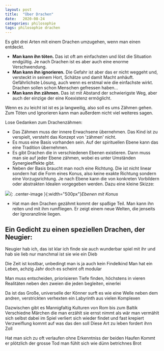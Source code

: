 ```yaml
---
layout: post
title:  "Über Drachen"
date:   2020-08-24
categories: philosophie
tags: philosophie drachen
---
```


Es gibt drei Arten mit einem Drachen umzugehen, wenn man einen entdeckt.
- **Man kann ihn töten.** Das ist oft am einfachsten und löst die Situation endgültig. Je nach Drachen ist es aber auch eine enorme Verschwendung.
- **Man kann ihn ignorieren.** Die Gefahr ist aber das er nicht weggeht und, versteckt in seinem Hort, Schätze und damit Macht anhäuft. Gefährlichste Lösung, auch wenn es erstmal wie die einfachste wirkt. Drachen sollen schon Menschen gefressen haben...
- **Man kann ihn zähmen.** Das ist mit Abstand der schwierigste Weg, aber auch der einzige der eine Koexistenz ermöglicht.

Wenn es zu leicht ist ist es ja langweilig, also soll es ums Zähmen gehen. Zum Töten und Ignorieren kann man außerdem nicht viel weiteres sagen.

Lose Gedanken zum Drachenzähmen:

- Das Zähmen muss der innere Erwachsene übernehmen. Das Kind ist zu verspielt, versteht das Konzept von 'zähmen' nicht. 
- Es muss eine Basis vorhanden sein. Auf der spirituellen Ebene kann das eine Tradition übernehmen. 
- Es gibt Drachen die in verschiedenen Ebenen existieren. Dann muss man sie auf jeder Ebene zähmen, wobei es unter Umständen Synergieeffekte gibt. 
- Neben der Basis braucht man noch eine Richtung. Die ist nicht linear sondern hat die Form eines Konus, also keine exakte Richtung sondern eine Vorzugsrichtung. Je nach Ebene kann die von konkreten Vorbildern oder abstrakten Idealen vorgegeben werden. Dazu eine kleine Skizze:

![]({{'/assets/images/ebenen.jpg'}}){: .center-image }{:width="500px"}*Ebenen mit Konus*

- Hat man den Drachen gezähmt kommt der spaßige Teil. Man kann ihn reiten und mit ihm rumfliegen. Er zeigt einem neue Welten, die jenseits der Ignoranzlinie liegen. 

## Ein Gedicht zu einen speziellen Drachen, der Neugier:


Neugier hab ich, das ist klar
ich finde sie auch wunderbar
spiel mit ihr und hab sie lieb
nur manchmal ist sie wie ein Dieb

Die Zeit ist kostbar, unbedingt
man is ja auch kein Findelkind
Man hat ein Leben, achzig Jahr
doch es scheint oft modular

Man muss entscheiden, priorisieren
Tiefe finden, höchstens in vieren
Realitäten neben den zweien
die jeden begleiten, einerlei

Da ist das Große, universelle
der Könner surft es wie eine Welle
neben dem andren,  verstrickten verhexten
ein Labyrinth aus vielen Komplexen

Dazwischen gibt es Mannigfaltig
Kulturen von Rom bis zum Baltik
Verschiedne Märchen die man erzählt
sie ernst nimmt als wär man vermählt
sich selbst dabei im Spiel verliert
sich wieder findet und fast krepiert
Verzweiflung kommt auf was das den soll
Diese Art zu leben fordert ihrn Zoll

Hat man sich zu oft verlaufen
ohne Erkenntniss der beiden Haufen
Kommt er plötzlich der grosse Tod
man fühlt sich wie dünn betrichnes Brot






